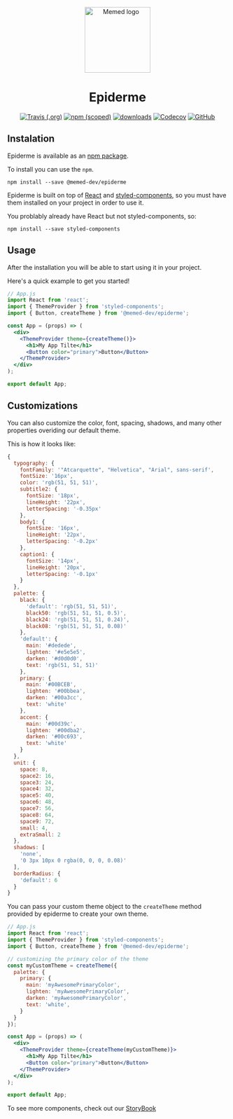 <p align="center">
  <a href="http://memed.com.br" rel="noopener" target="_blank"><img width="150" src="http://memed.com.br/resources/img/logo.png" alt="Memed logo"></a></p>
</p>

<h1 align="center" color="#56CDDF">Epiderme</h1>

<div align="center">

[![Travis (.org)](https://img.shields.io/travis/MemedDev/epiderme.svg)](https://travis-ci.org/MemedDev/epiderme)
[![npm (scoped)](https://img.shields.io/npm/v/@memed-dev/epiderme.svg)](https://www.npmjs.com/package/@memed-dev/epiderme)
[![downloads](https://img.shields.io/npm/dm/@memed-dev/epiderme.svg)](http://npm-stat.com/charts.html?package=@memed-dev/epiderme&from=2015-08-01)
[![Codecov](https://img.shields.io/codecov/c/gh/MemedDev/epiderme.svg)](https://codecov.io/gh/MemedDev/epiderme)
[![GitHub](https://img.shields.io/github/license/MemedDev/epiderme.svg)](http://opensource.org/licenses/MIT)

</div>

## Instalation

Epiderme is available as an [npm package](https://www.npmjs.com/package/@memed-dev/epiderme).

To install you can use the `npm`.

```shell
npm install --save @memed-dev/epiderme
```

Epiderme is built on top of [React](https://reactjs.org/) and [styled-components](https://www.styled-components.com/), so you must have them installed on your project in order to use it.

You problably already have React but not styled-components, so:

```shell
npm install --save styled-components
```

## Usage

After the installation you will be able to start using it in your project.

Here's a quick example to get you started!

```jsx
// App.js
import React from 'react';
import { ThemeProvider } from 'styled-components';
import { Button, createTheme } from '@memed-dev/epiderme';

const App = (props) => (
  <div>
    <ThemeProvider theme={createTheme()}>
      <h1>My App Tilte</h1>
      <Button color="primary">Button</Button>
    </ThemeProvider>
  </div>
);

export default App;
```

## Customizations

You can also customize the color, font, spacing, shadows, and many other properties overiding our default theme.

This is how it looks like:

```javascript
{
  typography: {
    fontFamily: '"Atcarquette", "Helvetica", "Arial", sans-serif',
    fontSize: '16px',
    color: 'rgb(51, 51, 51)',
    subtitle2: {
      fontSize: '18px',
      lineHeight: '22px',
      letterSpacing: '-0.35px'
    },
    body1: {
      fontSize: '16px',
      lineHeight: '22px',
      letterSpacing: '-0.2px'
    },
    caption1: {
      fontSize: '14px',
      lineHeight: '20px',
      letterSpacing: '-0.1px'
    }
  },
  palette: {
    black: {
      'default': 'rgb(51, 51, 51)',
      black50: 'rgb(51, 51, 51, 0.5)',
      black24: 'rgb(51, 51, 51, 0.24)',
      black08: 'rgb(51, 51, 51, 0.08)'
    },
    'default': {
      main: '#dedede',
      lighten: '#e5e5e5',
      darken: '#d0d0d0',
      text: 'rgb(51, 51, 51)'
    },
    primary: {
      main: '#00BCEB',
      lighten: '#00bbea',
      darken: '#00a3cc',
      text: 'white'
    },
    accent: {
      main: '#00d39c',
      lighten: '#00dba2',
      darken: '#00c693',
      text: 'white'
    }
  },
  unit: {
    space: 8,
    space2: 16,
    space3: 24,
    space4: 32,
    space5: 40,
    space6: 48,
    space7: 56,
    space8: 64,
    space9: 72,
    small: 4,
    extraSmall: 2
  },
  shadows: [
    'none',
    '0 3px 10px 0 rgba(0, 0, 0, 0.08)'
  ],
  borderRadius: {
    'default': 6
  }
}
```

You can pass your custom theme object to the `createTheme` method provided by epiderme to create your own theme.

```jsx
// App.js
import React from 'react';
import { ThemeProvider } from 'styled-components';
import { Button, createTheme } from '@memed-dev/epiderme';

// customizing the primary color of the theme
const myCustomTheme = createTheme({
  palette: {
    primary: {
      main: 'myAwesomePrimaryColor',
      lighten: 'myAwesomePrimaryColor',
      darken: 'myAwesomePrimaryColor',
      text: 'white',
    }
  }
});

const App = (props) => (
  <div>
    <ThemeProvider theme={createTheme(myCustomTheme)}>
      <h1>My App Tilte</h1>
      <Button color="primary">Button</Button>
    </ThemeProvider>
  </div>
);

export default App;
```

To see more components, check out our [StoryBook](https://memeddev.github.io/epiderme)
